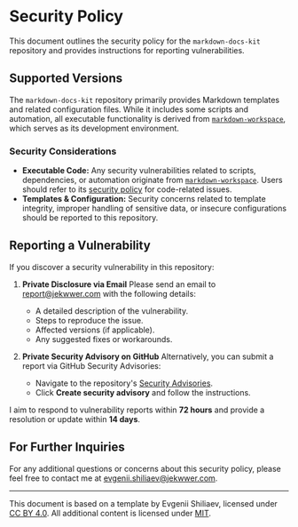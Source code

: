 # Security Policy

This document outlines the security policy for the `markdown-docs-kit` repository
and provides instructions for reporting vulnerabilities.

## Supported Versions

The `markdown-docs-kit` repository primarily provides Markdown templates and related configuration files.
While it includes some scripts and automation, all executable functionality is derived from
[`markdown-workspace`][markdown-workspace], which serves as its development environment.

### Security Considerations

- **Executable Code:** Any security vulnerabilities related to scripts, dependencies, or automation
  originate from [`markdown-workspace`][markdown-workspace].
  Users should refer to its [security policy][markdown-workspace-security-md] for code-related issues.
- **Templates & Configuration:** Security concerns related to template integrity, improper handling of
  sensitive data, or insecure configurations should be reported to this repository.

## Reporting a Vulnerability

If you discover a security vulnerability in this repository:

1. **Private Disclosure via Email**
   Please send an email to [report@jekwwer.com][report@jekwwer.com] with the following details:

   - A detailed description of the vulnerability.
   - Steps to reproduce the issue.
   - Affected versions (if applicable).
   - Any suggested fixes or workarounds.

2. **Private Security Advisory on GitHub**
   Alternatively, you can submit a report via GitHub Security Advisories:
   - Navigate to the repository's [Security Advisories][security-advisories].
   - Click **Create security advisory** and follow the instructions.

I aim to respond to vulnerability reports within **72 hours**
and provide a resolution or update within **14 days**.

## For Further Inquiries

For any additional questions or concerns about this security policy,
please feel free to contact me at [evgenii.shiliaev@jekwwer.com][evgenii.shiliaev@jekwwer.com].

---

This document is based on a template by Evgenii Shiliaev, licensed under [CC BY 4.0][markdown-docs-kit-license].
All additional content is licensed under [MIT][MIT-LICENSE].

[MIT-LICENSE]: MIT-LICENSE
[evgenii.shiliaev@jekwwer.com]: mailto:evgenii.shiliaev@jekwwer.com
[report@jekwwer.com]: mailto:report@jekwwer.com
[security-advisories]: https://github.com/jekwwer/markdown-docs-kit/security/advisories
[markdown-workspace]: https://github.com/Jekwwer/markdown-workspace
[markdown-workspace-security-md]: https://github.com/Jekwwer/markdown-workspace/blob/main/SECURITY.md
[markdown-docs-kit-license]: https://github.com/Jekwwer/markdown-docs-kit/blob/main/LICENSE
